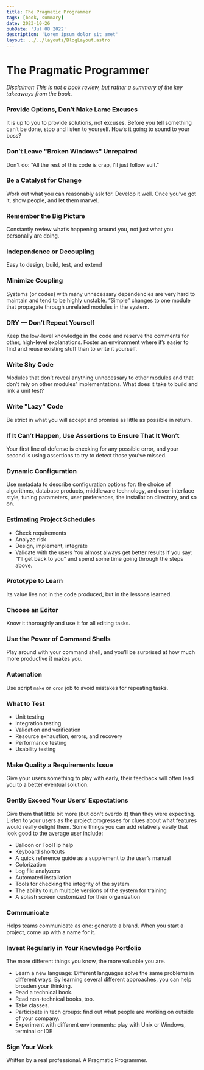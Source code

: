 ```yaml
---
title: The Pragmatic Programmer
tags: [book, summary]
date: 2023-10-26
pubDate: 'Jul 08 2022'
description: 'Lorem ipsum dolor sit amet'
layout: ../../layouts/BlogLayout.astro
---
```


# The Pragmatic Programmer

*Disclaimer: This is not a book review, but rather a summary of the key takeaways from the book.*

### Provide Options, Don’t Make Lame Excuses

It is up to you to provide solutions, not excuses. Before you tell something can’t be done, stop and listen to yourself. How’s it going to sound to your boss?

### Don’t Leave "Broken Windows" Unrepaired

Don't do: "All the rest of this code is crap, I’ll just follow suit."

### Be a Catalyst for Change

Work out what you can reasonably ask for. Develop it well. Once you’ve got it, show people, and let them marvel.

### Remember the Big Picture

Constantly review what’s happening around you, not just what you personally are doing.

### Independence or Decoupling

Easy to design, build, test, and extend

### Minimize Coupling

Systems (or codes) with many unnecessary dependencies are very hard to maintain and tend to be highly unstable. “Simple” changes to one module that propagate through unrelated modules in the system.

### DRY — Don’t Repeat Yourself

Keep the low-level knowledge in the code and reserve the comments for other, high-level explanations. Foster an environment where it’s easier to find and reuse existing stuff than to write it yourself.

### Write Shy Code

Modules that don’t reveal anything unnecessary to other modules and that don’t rely on other modules’ implementations. What does it take to build and link a unit test?

### Write "Lazy" Code

Be strict in what you will accept and promise as little as possible in return.

### If It Can’t Happen, Use Assertions to Ensure That It Won’t

Your first line of defense is checking for any possible error, and your second is using assertions to try to detect those you’ve missed.

### Dynamic Configuration

Use metadata to describe configuration options for: the choice of algorithms, database products, middleware technology, and user-interface style, tuning parameters, user preferences, the installation directory, and so on.

### Estimating Project Schedules

- Check requirements
- Analyze risk
- Design, implement, integrate
- Validate with the users
You almost always get better results if you say: “I’ll get back to you” and spend some time going through the steps above.

### Prototype to Learn

Its value lies not in the code produced, but in the lessons learned.

### Choose an Editor

Know it thoroughly and use it for all editing tasks.

### Use the Power of Command Shells

Play around with your command shell, and you’ll be surprised at how much more productive it makes you.

### Automation

Use script `make` or `cron` job to avoid mistakes for repeating tasks.

### What to Test

- Unit testing
- Integration testing
- Validation and verification
- Resource exhaustion, errors, and recovery
- Performance testing
- Usability testing

### Make Quality a Requirements Issue

Give your users something to play with early, their feedback will often lead you to a better eventual solution.

### Gently Exceed Your Users’ Expectations

Give them that little bit more (but don't overdo it) than they were expecting. Listen to your users as the project progresses for clues about what features would really delight them. Some things you can add relatively easily that look good to the average user include:

- Balloon or ToolTip help
- Keyboard shortcuts
- A quick reference guide as a supplement to the user’s manual
- Colorization
- Log file analyzers
- Automated installation
- Tools for checking the integrity of the system
- The ability to run multiple versions of the system for training
- A splash screen customized for their organization

### Communicate

Helps teams communicate as one: generate a brand. When you start a project, come up with a name for it.

### Invest Regularly in Your Knowledge Portfolio

The more different things you know, the more valuable you are.

- Learn a new language: Different languages solve the same problems in different ways. By learning several different approaches, you can help broaden your thinking.
- Read a technical book.
- Read non-technical books, too.
- Take classes.
- Participate in tech groups: find out what people are working on outside of your company.
- Experiment with different environments: play with Unix or Windows, terminal or IDE

### Sign Your Work

Written by a real professional. A Pragmatic Programmer.
